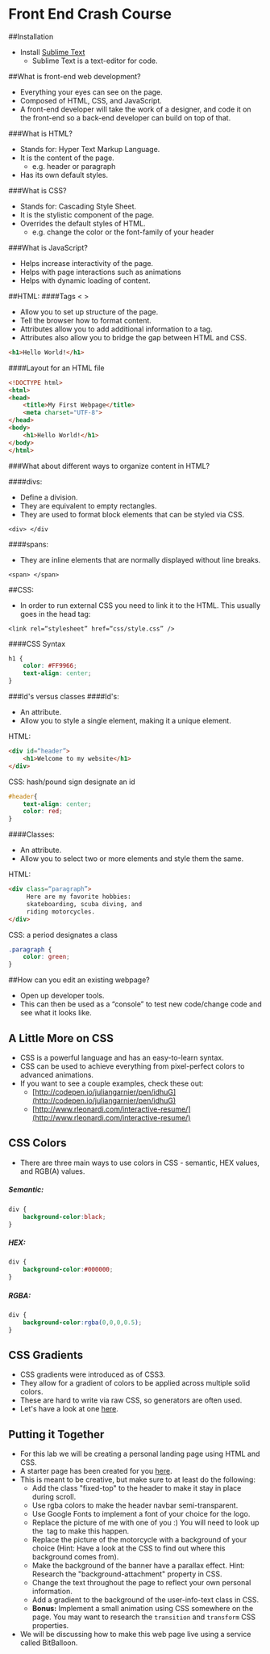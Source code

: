 # Front End Crash Course

##Installation
- Install [Sublime Text](http://www.sublimetext.com/)
	- Sublime Text is a text-editor for code.  

##What is front-end web development?
- Everything your eyes can see on the page. 
- Composed of HTML, CSS, and JavaScript.
- A front-end developer will take the work of a designer, and code it on the front-end so a back-end developer can build on top of that. 

###What is HTML? 
- Stands for: Hyper Text Markup Language.
- It is the content of the page. 
	- e.g. header or paragraph
- Has its own default styles. 

###What is CSS?
- Stands for: Cascading Style Sheet. 
- It is the stylistic component of the page. 
- Overrides the default styles of HTML. 
	- e.g. change the color or the font-family of your header

###What is JavaScript?
- Helps increase interactivity of the page. 
- Helps with page interactions such as animations 
- Helps with dynamic loading of content. 

##HTML:
####Tags < >
- Allow you to set up structure of the page. 
- Tell the browser how to format content. 
- Attributes allow you to add additional information to a tag.
- Attributes also allow you to bridge the gap between HTML and CSS.

```html
<h1>Hello World!</h1>
```

####Layout for an HTML file

```html
<!DOCTYPE html>
<html>
<head>
	<title>My First Webpage</title>
	<meta charset="UTF-8">
</head>
<body>
	<h1>Hello World!</h1>
</body>
</html>

```

###What about different ways to organize content in HTML?

####divs:
- Define a division.
- They are equivalent to empty rectangles. 
- They are used to format block elements that can be styled via CSS. 

`<div> </div `

####spans:
- They are inline elements that are normally displayed without line breaks. 

`<span> </span> `

##CSS:
- In order to run external CSS you need to link it to the HTML. This usually goes in the head tag:

`<link rel=“stylesheet” href=“css/style.css” />`

####CSS Syntax

```css
h1 {
	color: #FF9966;
	text-align: center;
}

```

###Id's versus classes
####Id's: 
- An attribute. 
- Allow you to style a single element, making it a unique element. 

HTML:

```html
<div id=“header”>
	<h1>Welcome to my website</h1>	
</div>
``` 
CSS: hash/pound sign designate an id

```css
#header{
	text-align: center;
	color: red;
}
```


####Classes:
- An attribute. 
- Allow you to select two or more elements and style them the same. 

HTML:

```html
<div class=“paragraph”>
     Here are my favorite hobbies:
     skateboarding, scuba diving, and
     riding motorcycles.
</div> 

```
CSS: a period designates a class

```css
.paragraph {
	color: green;
}

```

##How can you edit an existing webpage?
- Open up developer tools. 
- This can then be used as a “console” to test new code/change code and see what it looks like. 


## A Little More on CSS
- CSS is a powerful language and has an easy-to-learn syntax.
- CSS can be used to achieve everything from pixel-perfect colors to advanced animations.
- If you want to see a couple examples, check these out:
	- [http://codepen.io/juliangarnier/pen/idhuG](http://codepen.io/juliangarnier/pen/idhuG)
	- [http://www.rleonardi.com/interactive-resume/](http://www.rleonardi.com/interactive-resume/)

## CSS Colors
- There are three main ways to use colors in CSS - semantic, HEX values, and RGB(A) values.

##### Semantic:

```css
div {
	background-color:black;
}
```

##### HEX:

```css
div {
	background-color:#000000;
}
```

##### RGBA:

```css
div {
	background-color:rgba(0,0,0,0.5);
}
```

## CSS Gradients
- CSS gradients were introduced as of CSS3.
- They allow for a gradient of colors to be applied across multiple solid colors.
- These are hard to write via raw CSS, so generators are often used.
- Let's have a look at one [here](http://www.colorzilla.com/gradient-editor/).


## Putting it Together
- For this lab we will be creating a personal landing page using HTML and CSS.
- A starter page has been created for you [here](about_me_starter_website/).
- This is meant to be creative, but make sure to at least do the following:
	- Add the class "fixed-top" to the header to make it stay in place during scroll.
	- Use rgba colors to make the header navbar semi-transparent.
	- Use Google Fonts to implement a font of your choice for the logo.
	- Replace the picture of me with one of you :) You will need to look up the <img> tag to make this happen.
	- Replace the picture of the motorcycle with a background of your choice (Hint: Have a look at the CSS to find out where this background comes from).
	- Make the background of the banner have a parallax effect. Hint: Research the "background-attachment" property in CSS.
	- Change the text throughout the page to reflect your own personal information.
	- Add a gradient to the background of the user-info-text class in CSS.
	- **Bonus:** Implement a small animation using CSS somewhere on the page. You may want to research the `transition` and `transform` CSS properties.
- We will be discussing how to make this web page live using a service called BitBalloon.
